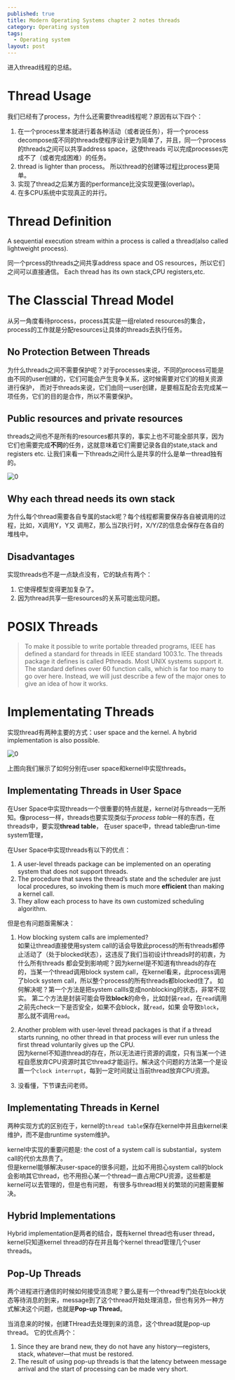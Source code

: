 ```yaml
---
published: true
title: Modern Operating Systems chapter 2 notes threads
category: Operating system
tags: 
  - Operating system
layout: post
---
```


进入thread线程的总结。

# Thread Usage

我们已经有了process，为什么还需要thread线程呢？原因有以下四个：
1. 在一个process里本就进行着各种活动（或者说任务），将一个process decompose成不同的threads使程序设计更为简单了，并且，同一个process的threads之间可以共享address space，这使threads
可以完成processes完成不了（或者完成困难）的任务。
2. thread is lighter than process。 所以thread的创建等过程比process更简单。
3. 实现了thread之后某方面的performance比没实现更强(overlap)。
4. 在多CPU系统中实现真正的并行。

# Thread Definition

A sequential execution stream within a process is called a thread(also called lightweight process).

同一个prcess的threads之间共享address space and OS resources，所以它们之间可以直接通信。
Each thread has its own stack,CPU registers,etc.

# The Classcial Thread Model

从另一角度看待process，process其实是一组related resources的集合，process的工作就是分配resources让具体的threads去执行任务。

## No Protection Between Threads

为什么threads之间不需要保护呢？对于processes来说，不同的process可能是由不同的user创建的，它们可能会产生竞争关系，这时候需要对它们的相关资源进行保护，
而对于threads来说，它们由同一user创建，是要相互配合去完成某一项任务，它们的目的是合作，所以不需要保护。

## Public resources and private resources

threads之间也不是所有的resources都共享的，事实上也不可能全部共享，因为它们也需要完成**不同**的任务，这就意味着它们需要记录各自的state,stack and registers etc.
让我们来看一下threads之间什么是共享的什么是单一thread独有的。

![0](https://raw.githubusercontent.com/Logos23333/Logos23333.github.io/master/_posts/image/os/1.png)

## Why each thread needs its own stack

为什么每个thread需要各自专属的stack呢？每个线程都需要保存各自被调用的过程，比如，X调用Y，Y又
调用Z，那么当Z执行时，X/Y/Z的信息会保存在各自的堆栈中。

## Disadvantages

实现threads也不是一点缺点没有，它的缺点有两个：
1. 它使得模型变得更加复杂了。
2. 因为thread共享一些resources的关系可能出现问题。

# POSIX Threads

>To make it possible to write portable threaded programs, IEEE has defined a standard for threads in IEEE standard 1003.1c. The threads package it defines is
called Pthreads. Most UNIX systems support it. The standard defines over 60 function calls, which is far too many to go over here. Instead, we will just describe
a few of the major ones to give an idea of how it works. 


# Implementating Threads

实现thread有两种主要的方式：user space and the kernel. A hybrid implementation is also possible.

![0](https://raw.githubusercontent.com/Logos23333/Logos23333.github.io/master/_posts/image/os/34.png)

上图向我们展示了如何分别在user space和kernel中实现threads。

## Implementating Threads in User Space

在User Space中实现threads一个很重要的特点就是，kernel对与threads一无所知。像process一样，threads也要实现类似于*process table*一样的东西，在threads中，要实现**thread table**，
在user space中，thread table由run-time system管理，

在User Space中实现threads有以下的优点：
1. A user-level threads package can be implemented on an operating system that does not support threads.
2. The procedure that saves the thread’s state and the scheduler are just local procedures, so invoking them is much more **efficient** than making a kernel call.
3. They allow each process to have its own customized scheduling algorithm. 

但是也有问题亟需解决：
1. How blocking system calls are implemented?  
如果让thread直接使用system call的话会导致此process的所有threads都停止活动了（处于blocked状态），这违反了我们当初设计threads时的初衷，为什么所有threads
都会受到影响呢？因为kernel是不知道有threads的存在的，当某一个thread调用block system call，在kernel看来，此process调用了block system call，所以整个process的所有threads都blocked住了。
如何解决呢？第一个方法是把system callls变成nonblocking的状态，非常不现实。 第二个方法是封装可能会导致**block**的命令，比如封装`read`，在`read`调用之前先check一下是否安全，如果不会block，就`read`，如果
会导致`block`，那么就不调用`read`。

2. Another problem with user-level thread packages is that if a thread starts running, no other thread in that process will ever run unless the first thread voluntarily gives up the CPU.  
因为kernel不知道thread的存在，所以无法进行资源的调度，只有当某一个进程自愿放弃CPU资源时其它thread才能运行。解决这个问题的方法第一个是设置一个`clock interrupt`，每到一定时间就让当前thread放弃CPU资源。

3. 没看懂，下节课去问老师。

## Implementating Threads in Kernel

两种实现方式的区别在于，kernel的`thread table`保存在kernel中并且由kernel来维护，而不是由runtime system维护。

kernel中实现的重要问题是: the cost of a system call is substantial，system call的代价太昂贵了。  
但是kernel能够解决user-space的很多问题，比如不用担心system call的block会影响其它thread，也不用担心某一个thread一直占用CPU资源，这些都是kernel可以去管理的，但是也有问题，
有很多与thread相关的繁琐的问题需要解决。

## Hybrid Implementations

Hybrid implementation是两者的结合，既有kernel thread也有user thread，kernel只知道kernel thread的存在并且每个kernel thread管理几个user threads。


## Pop-Up Threads

两个进程进行通信的时候如何接受消息呢？要么是有一个thread专门处在block状态等待消息的到来，message到了这个thread开始处理消息，但也有另外一种方式解决这个问题，也就是**Pop-up Thread**。

当消息来的时候，创建THread去处理到来的消息，这个thread就是pop-up thread。 
它的优点两个：

1. Since they are brand new, they do not have any history—registers, stack, whatever—that must be restored.
2. The result of using pop-up threads is that the latency between message arrival and the start of processing can be made very short.
